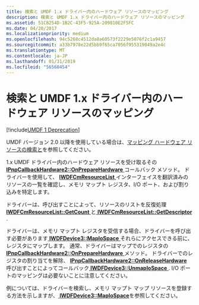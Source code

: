```yaml
---
title: 検索と UMDF 1.x ドライバー内のハードウェア リソースのマッピング
description: 検索と UMDF 1.x ドライバー内のハードウェア リソースのマッピング
ms.assetid: 51CB254D-1B2C-43F5-925A-209810E2F5FC
ms.date: 04/20/2017
ms.localizationpriority: medium
ms.openlocfilehash: 94c5268c4512da8a60573f2229e5076f2c1a9457
ms.sourcegitcommit: a33b7978e22d5bb9f65ca7056f955319049a2e4c
ms.translationtype: MT
ms.contentlocale: ja-JP
ms.lasthandoff: 01/31/2019
ms.locfileid: "56560454"
---
```

# <a name="finding-and-mapping-hardware-resources-in-umdf-1x-drivers"></a>検索と UMDF 1.x ドライバー内のハードウェア リソースのマッピング


[!include[UMDF 1 Deprecation](../umdf-1-deprecation.md)]

UMDF バージョン 2.0 以降を使用している場合は、[マッピング ハードウェア リソースの検索と](finding-and-mapping-hardware-resources.md)を参照してください。

1.x UMDF ドライバー内のハードウェア リソースを受け取るその[ **IPnpCallbackHardware2::OnPrepareHardware** ](https://msdn.microsoft.com/library/windows/hardware/hh439734)コールバック メソッド。 ドライバーを使用して、 [ **IWDFCmResourceList** ](https://msdn.microsoft.com/library/windows/hardware/hh439762)インターフェイスを翻訳済みのリソースの一覧を確認し、メモリ マップト レジスタ、I/O ポート、および割り込みを特定します。

ドライバーは、呼び出すことによって、リソースのリストを反復処理[ **IWDFCmResourceList::GetCount** ](https://msdn.microsoft.com/library/windows/hardware/hh439767)と[ **IWDFCmResourceList::GetDescriptor** ](https://msdn.microsoft.com/library/windows/hardware/hh439771).

ドライバーは、メモリ マップト レジスタを受信する場合、ドライバーを呼び出す必要があります[ **IWDFDevice3::MapIoSpace** ](https://msdn.microsoft.com/library/windows/hardware/hh451225)それらにアクセスできる前に、レジスタにマップします。 通常、ドライバーはマップでのレジスタの[ **IPnpCallbackHardware2::OnPrepareHardware** ](https://msdn.microsoft.com/library/windows/hardware/hh439734)メソッド。 ドライバーでのレジスタの割り当てを解除、 [ **IPnpCallbackHardware2::OnReleaseHardware** ](https://msdn.microsoft.com/library/windows/hardware/hh439739)呼び出すことによってコールバック[ **IWDFDevice3::UnmapIoSpace** ](https://msdn.microsoft.com/library/windows/hardware/hh451237). I/O ポートのマッピングは必要ないことに注意してください。

例については、ドライバーを検索し、メモリ マップト マップ リソースを登録する方法を示しますが、[ **IWDFDevice3::MapIoSpace**](https://msdn.microsoft.com/library/windows/hardware/hh451225)を参照してください。

 

 






